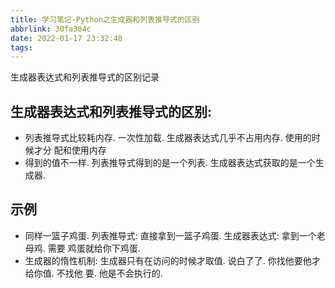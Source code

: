 ```yaml
---
title: 学习笔记-Python之生成器和列表推导式的区别
abbrlink: 30fa304c
date: 2022-01-17 23:32:48
tags:
---
```


生成器表达式和列表推导式的区别记录<!-- more -->

##   生成器表达式和列表推导式的区别:

- 列表推导式比较耗内存. 一次性加载. 生成器表达式几乎不占用内存. 使用的时候才分
配和使用内存
- 得到的值不一样. 列表推导式得到的是一个列表. 生成器表达式获取的是一个生成器.
## 示例
- 同样一篮子鸡蛋. 列表推导式: 直接拿到一篮子鸡蛋. 生成器表达式: 拿到⼀个老母鸡. 需要
  鸡蛋就给你下鸡蛋.
- 生成器的惰性机制: 生成器只有在访问的时候才取值. 说白了了. 你找他要他才给你值. 不找他
  要. 他是不会执行的.

